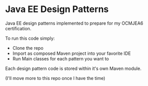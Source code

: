 # Java EE Design Patterns

Java EE design patterns implemented to prepare for my OCMJEA6 certification.

To run this code simply:

- Clone the repo
- Import as composed Maven project into your favorite IDE
- Run Main classes for each pattern you want to

Each design pattern code is stored within it's own Maven module.

(I'll move more to this repo once I have the time)
